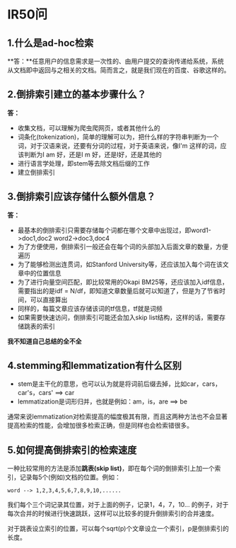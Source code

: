 IR50问
======


1.什么是ad-hoc检索
------------------

**答：**任意用户的信息需求是一次性的、由用户提交的查询传递给系统，系统从文档即中返回与之相关的文档。简而言之，就是我们现在的百度、谷歌这样的。

2.倒排索引建立的基本步骤什么？
----------------------------

**答：**

* 收集文档，可以理解为爬虫爬网页，或者其他什么的
* 词条化(tokenization)，简单的理解可以为，把什么样的字符串判断为一个词，对于汉语来说，还要有分词的过程，对于英语来说，像I'm 这样的词，应该判断为I am 好，还是I m 好，还是I好，还是其他的
* 进行语言学处理，即stem等去除文档后缀的工作
* 建立倒排索引

3.倒排索引应该存储什么额外信息？
------------------------------

**答：**

* 最基本的倒排索引只需要存储每个词都在哪个文章中出现过，即word1->doc1,doc2 word2->doc3,doc4
* 为了方便使用，倒排索引一般还会在每个词的头部加入后面文章的数量，方便遍历
* 为了能够检测出连贯词，如Stanford University等，还应该加入每个词在该文章中的位置信息
* 为了进行向量空间匹配，即比较常用的Okapi BM25等，还应该加入idf信息，需要指出的是idf = N/df，即知道文章数量后就可以知道了，但是为了节省时间，可以直接算出
* 同样的，每篇文章应该存储该词的tf信息，tf就是词频
* 如果需要快速访问，倒排索引可能还会加入skip list结构，这样的话，需要存储跳表的索引 

**我不知道自己总结的全不全**

4.stemming和lemmatization有什么区别
-------------------------------

* stem是主干化的意思，也可以认为就是将词前后缀去掉，比如car，cars，car's，cars' ==> car
* lemmatization是词形归并，也就是例如：am，is，are ==> be

通常来说lemmatization对检索提高的幅度极其有限，而且这两种方法也不会显著提高检索的性能，会增加很多检索正确，但是同样也会检索错很多。

5.如何提高倒排索引的检索速度
--------------------------

一种比较常用的方法是添加**跳表(skip list)**，即在每个词的倒排索引上加一个索引，记录每5个(例如)文档的位置。例如：

	word --> 1,2,3,4,5,6,7,8,9,10,......

我们每个三个词记录其位置，对于上面的例子，记录1，4，7，10... 的例子，对于每次合并的时候进行快速跳跃，这样可以比较多的提升倒排索引的合并速度。

对于跳表设立索引的位置，可以每个sqrt(p)个文章设立一个索引，p是倒排索引的长度。
